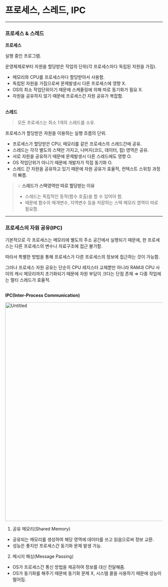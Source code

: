 # 프로세스, 스레드, IPC

---

### 프로세스 & 스레드

**프로세스**

실행 중인 프로그램.

운영체제로부터 자원을 할당받은 작업의 단위(각 프로세스마다 독립된 자원을 가짐).

- 메모리와 CPU를 프로세스마다 할당받아서 사용함.
- 독립된 자원을 가짐으로써 문제발생시 다른 프로세스에 영향 X.
- OS의 최소 작업단위이기 때문에 스케줄링에 의해 따로 동기화가 필요 X.
- 자원을 공유하지 않기 때문에 프로세스간 자원 공유가 복잡함.
</br></br>

**스레드**

> 모든 프로세스는 최소 1개의 스레드를 소유.

프로세스가 할당받은 자원을 이용하는 실행 흐름의 단위.

- 프로세스가 할당받은 CPU, 메모리를 같은 프로세스의 스레드간에 공유.
- 스레드는 각각 별도의 스택만 가지고, 나머지(코드, 데이터, 힙) 영역은 공유.
- 서로 자원을 공유하기 때문에 문제발생시 다른 스레드에도 영향 O.
- OS 작업단위가 아니기 때문에 개발자가 직접 동기화 O.
- 스레드 간 자원을 공유하고 있기 때문에 자원 공유가 효율적, 컨텍스트 스위칭 과정이 빠름.

> 💡 **스레드가 스택영역만 따로 할당받는 이유**
>
> - 스레드는 독립적인 동작(함수 호출)을 할 수 있어야 함.
> - 때문에 함수의 매개변수, 지역변수 등을 저장하는 스택 메모리 영역이 따로 필요함.

---

### 프로세스의 자원 공유(IPC)

기본적으로 각 프로세스는 메모리에 별도의 주소 공간에서 실행되기 때문에, 한 프로세스는 다른 프로세스의 변수나 자료구조에 접근 불가함.

따라서 특별한 방법을 통해 프로세스가 다른 프로세스의 정보에 접근하는 것이 가능함.

그러나 프로세스 자원 공유는 단순히 CPU 레지스터 교체뿐만 아니라 RAM과 CPU 사이의 캐시 메모리까지 초기화되기 때문에 자원 부담이 크다는 단점 존재
⇒ 다중 작업에는 멀티 스레드가 효율적.
</br></br>

**IPC(Inter-Process Communication)**

<img width="699" alt="Untitled" src="https://github.com/hgene0929/hgene0929/assets/90823532/78d267f1-6168-40ba-a484-dfc69e78f1ec">

1. 공유 메모리(Shared Memory)
- 공유되는 메모리를 생성하여 해당 영역에 데이터를 쓰고 읽음으로써 정보 교환.
- 성능은 좋지만 프로세스간 동기화 문제 발생 가능.
2. 메시지 패싱(Message Passing)
- OS가 프로세스간 통신 방법을 제공하여 정보를 대신 전달해줌.
- OS가 동기화를 해주기 때문에 동기화 문제 X, 시스템 콜을 사용하기 때문에 성능이 떨어짐.
